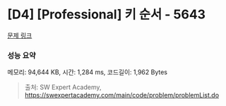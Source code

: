 # [D4] [Professional] 키 순서 - 5643 

[문제 링크](https://swexpertacademy.com/main/code/problem/problemDetail.do?contestProbId=AWXQsLWKd5cDFAUo) 

### 성능 요약

메모리: 94,644 KB, 시간: 1,284 ms, 코드길이: 1,962 Bytes



> 출처: SW Expert Academy, https://swexpertacademy.com/main/code/problem/problemList.do